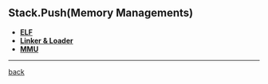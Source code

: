 ## Stack.Push(Memory Managements\)

- [**ELF**](elf.md)
- [**Linker & Loader**](linker-loader.md)
- [**MMU**](mmu.md)

---

[back](../index.md)
